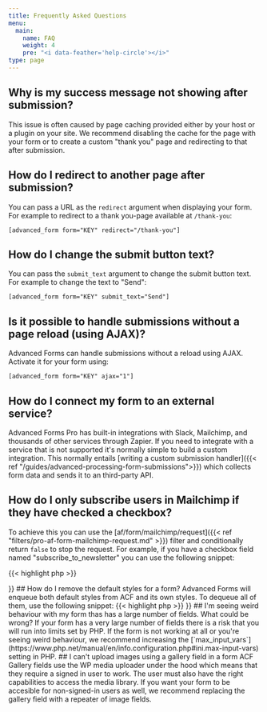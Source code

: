 ```yaml
---
title: Frequently Asked Questions
menu:
  main:
    name: FAQ
    weight: 4
    pre: "<i data-feather='help-circle'></i>"
type: page
---
```


## Why is my success message not showing after submission?

This issue is often caused by page caching provided either by your host or a plugin on your site. We recommend disabling the cache for the page with your form or to create a custom "thank you" page and redirecting to that after submission.

## How do I redirect to another page after submission?

You can pass a URL as the `redirect` argument when displaying your form. For example to redirect to a thank you-page available at `/thank-you`:

```[advanced_form form="KEY" redirect="/thank-you"]```

## How do I change the submit button text?

You can pass the `submit_text` argument to change the submit button text. For example to change the text to "Send":

```[advanced_form form="KEY" submit_text="Send"]```

## Is it possible to handle submissions without a page reload (using AJAX)?

Advanced Forms can handle submissions without a reload using AJAX. Activate it for your form using:

```[advanced_form form="KEY" ajax="1"]```

## How do I connect my form to an external service?

Advanced Forms Pro has built-in integrations with Slack, Mailchimp, and thousands of other services through Zapier. If you need to integrate with a service that is not supported it's normally simple to build a custom integration. This normally entails [writing a custom submission handler]({{< ref "/guides/advanced-processing-form-submissions">}}) which collects form data and sends it to an third-party API.

## How do I only subscribe users in Mailchimp if they have checked a checkbox?

To achieve this you can use the [af/form/mailchimp/request]({{< ref "filters/pro-af-form-mailchimp-request.md" >}}) filter and conditionally return `false` to stop the request. For example, if you have a checkbox field named "subscribe_to_newsletter" you can use the following snippet:

{{< highlight php >}}
<?php

function form_mailchimp_conditional_checkbox( $request ) {
  if ( af_get_field( 'subscribe_to_newsletter' ) ) {
    return $request;
  }

  return false;
}
add_filter( 'af/form/mailchimp/request/key=FORM_KEY', 'form_mailchimp_conditional_checkbox', 10, 3 );

{{< / highlight >}}

## How do I remove the default styles for a form?

Advanced Forms will enqueue both default styles from ACF and its own styles. To dequeue all of them, use the following snippet:

{{< highlight php >}}
<?php

function form_remove_default_styles() {
  // Remove default Advanced Forms styles
  wp_dequeue_style( 'af-form-style' );

  // Remove default ACF styles
  wp_dequeue_style( 'acf-input' );
  wp_dequeue_style( 'acf-pro-input' );
}
add_action( 'af/form/enqueue/key=FORM_KEY', 'form_remove_default_styles' );

{{< / highlight >}}

## I'm seeing weird behaviour with my form thas has a large number of fields. What could be wrong?

If your form has a very large number of fields there is a risk that you will run into limits set by PHP. If the form is not working at all or you're seeing weird behaviour, we recommend increasing the [`max_input_vars`](https://www.php.net/manual/en/info.configuration.php#ini.max-input-vars) setting in PHP.

## I can't upload images using a gallery field in a form

ACF Gallery fields use the WP media uploader under the hood which means that they require a signed in user to work. The user must also have the right capabilities to access the media library. If you want your form to be accesible for non-signed-in users as well, we recommend replacing the gallery field with a repeater of image fields.